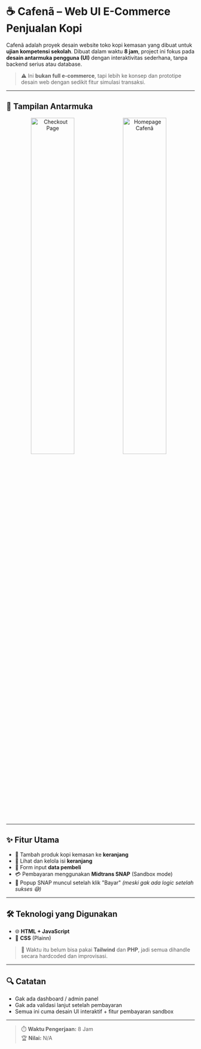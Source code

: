 

# ☕ Cafenã – Web UI E-Commerce Penjualan Kopi

Cafenã adalah proyek desain website toko kopi kemasan yang dibuat untuk **ujian kompetensi sekolah**. Dibuat dalam waktu **8 jam**, project ini fokus pada **desain antarmuka pengguna (UI)** dengan interaktivitas sederhana, tanpa backend serius atau database.

> ⚠️ Ini **bukan full e-commerce**, tapi lebih ke konsep dan prototipe desain web dengan sedikit fitur simulasi transaksi.

---

## 📸 Tampilan Antarmuka

<p align="center">
<img src="https://ux.appcloud.id/imaging/images/TvogLrhCGp.jpeg" alt="Checkout Page" width="48%">
  <img src="https://ux.appcloud.id/imaging/images/PaDWOUs0v8.png" alt="Homepage Cafenã" width="48%" style="margin-right: 10px;">
  
</p>

---

## ✨ Fitur Utama

- 🛒 Tambah produk kopi kemasan ke **keranjang**
- 🧾 Lihat dan kelola isi **keranjang**
- 🧍 Form input **data pembeli**
- 💳 Pembayaran menggunakan **Midtrans SNAP** (Sandbox mode)
- 🔔 Popup SNAP muncul setelah klik "Bayar" *(meski gak ada logic setelah sukses 😅)*

---



## 🛠️ Teknologi yang Digunakan

- 🌐 **HTML + JavaScript**
- 🎨 **CSS** (Plainn)

> 🧠 Waktu itu belum bisa pakai **Tailwind** dan **PHP**, jadi semua dihandle secara hardcoded dan improvisasi.

---

## 🔍 Catatan

- Gak ada dashboard / admin panel
- Gak ada validasi lanjut setelah pembayaran
- Semua ini cuma desain UI interaktif + fitur pembayaran sandbox

---

> ⏱️ **Waktu Pengerjaan:** 8 Jam  
> 🏆 **Nilai:** N/A  



